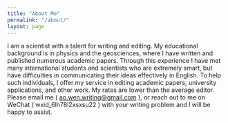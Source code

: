```yaml
---
title: "About Me"
permalink: "/about/"
layout: page
---
```


I am a scientist with a talent for writing and editing. My educational background is in physics and the geosciences, where I have written and published numerous academic papers. Through this experience I have met many international students and scientists who are extremely smart, but have difficulties in communicating their ideas effectively in English. To help such individuals, I offer my service in editing academic papers, university applications, and other work. My rates are lower than the average editor. Please email me ( ao.wen.writing@gmail.com ), or reach out to me on WeChat ( wxid_6lh78l2xsxsu22 ) with your writing problem and I will be happy to assist.
